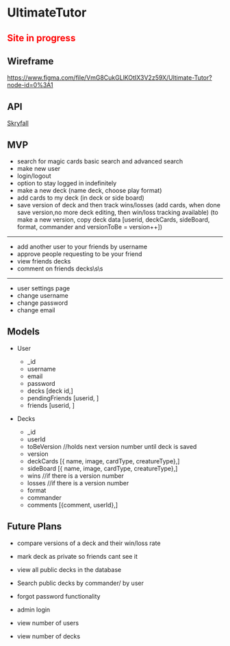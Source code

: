 # UltimateTutor

## <span style="color:red">Site in progress</span>

## Wireframe
https://www.figma.com/file/VmG8CukGLlKOtIX3V2z59X/Ultimate-Tutor?node-id=0%3A1

## API
[Skryfall](https://scryfall.com/docs/api)

## MVP

- search for magic cards basic search and advanced search
- make new user
- login/logout
- option to stay logged in indefinitely
- make a new deck (name deck, choose play format)
- add cards to my deck (in deck or side board)
- save version of deck and then track wins/losses
    (add cards, when done save version,no more deck editing, then win/loss tracking available)
    (to make a new version, copy deck data [userid, deckCards, sideBoard, format, commander and versionToBe = version++])
---
- add another user to your friends by username
- approve people requesting to be your friend
- view friends decks
- comment on friends decks\s\s
---
- user settings page
- change username
- change password
- change email



## Models

+ User
  - _id
  - username
  - email
  - password
  - decks [deck id,]
  - pendingFriends [userid, ]
  - friends [userid, ]

+ Decks
  - _id
  - userId
  - toBeVersion //holds next version number until deck is saved
  - version 
  - deckCards [{ name, image, cardType, creatureType},]
  - sideBoard [{ name, image, cardType, creatureType},]
  - wins  //if there is a version number
  - losses  //if there is a version number
  - format
  - commander 
  - comments [{comment, userId},]


## Future Plans

- compare versions of a deck and their win/loss rate
- mark deck as private so friends cant see it
- view all public decks in the database
- Search public decks by commander/ by user
- forgot password functionality

- admin login
- view number of users
- view number of decks